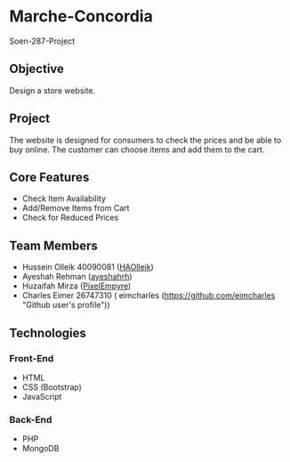 # Marche-Concordia
Soen-287-Project

## Objective
Design a store website.

## Project
The website is designed for consumers to check the prices and be able to buy online.
The customer can choose items and add them to the cart.

## Core Features
* Check Item Availability
* Add/Remove Items from Cart
* Check for Reduced Prices

## Team Members
* Hussein Olleik 40090081 ([HAOlleik](https://github.com/HAOlleik "Github user's profile"))
* Ayeshah Rehman ([ayeshahrh](https://github.com/ayeshahrh "Github user's profile"))
* Huzaifah Mirza  ([PixelEmpyre](https://github.com/PixelEmpyre "Github user's profile"))
* Charles Eimer 26747310 ( eimcharles (https://github.com/eimcharles "Github user's profile")) 
<!-- TODO: Update ReadMe File with team members' names and github links -->

## Technologies

### Front-End
* HTML
* CSS (Bootstrap)
* JavaScript

### Back-End
* PHP
* MongoDB
